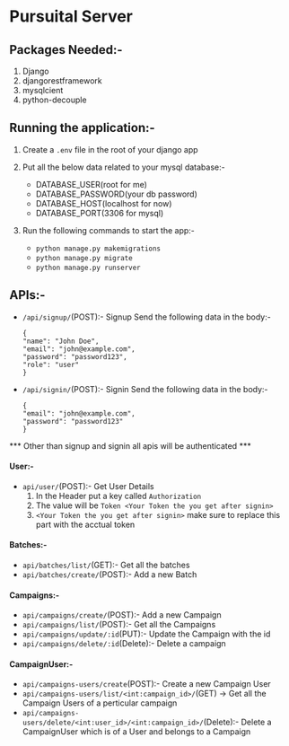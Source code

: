 # Pursuital Server

## Packages Needed:-

1. Django
2. djangorestframework
3. mysqlcient
4. python-decouple

## Running the application:-

1. Create a `.env` file in the root of your django app

2. Put all the below data related to your mysql database:-

   - DATABASE_USER(root for me)
   - DATABASE_PASSWORD(your db password)
   - DATABASE_HOST(localhost for now)
   - DATABASE_PORT(3306 for mysql)

3. Run the following commands to start the app:-
   - `python manage.py makemigrations`
   - `python manage.py migrate`
   - `python manage.py runserver`

## APIs:-

- `/api/signup/`(POST):- Signup
  Send the following data in the body:-
  ```
  {
  "name": "John Doe",
  "email": "john@example.com",
  "password": "password123",
  "role": "user"
  }
  ```
- `/api/signin/`(POST):- Signin
  Send the following data in the body:-
  ```
  {
  "email": "john@example.com",
  "password": "password123"
  }
  ```
*** Other than signup and signin all apis will be authenticated ***
#### User:- 
- `api/user/`(POST):- Get User Details
  1. In the Header put a key called `Authorization`
  2. The value will be `Token <Your Token the you get after signin>`
  3. `<Your Token the you get after signin>` make sure to replace this part with the acctual token

#### Batches:- 
- `api/batches/list/`(GET):- Get all the batches
- `api/batches/create/`(POST):- Add a new Batch
#### Campaigns:- 
- `api/campaigns/create/`(POST):- Add a new Campaign
- `api/campaigns/list/`(POST):- Get all the Campaigns
- `api/campaigns/update/:id`(PUT):- Update the Campaign with the id
- `api/campaigns/delete/:id`(Delete):- Delete a campaign
#### CampaignUser:-
- `api/campaigns-users/create`(POST):- Create a new Campaign User
- `api/campaigns-users/list/<int:campaign_id>/`(GET) -> Get all the Campaign Users of a perticular campaign
- `api/campaigns-users/delete/<int:user_id>/<int:campaign_id>/`(Delete):- Delete a CampaignUser which is of a User and belongs to a Campaign
